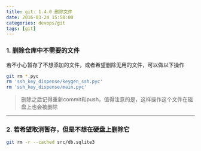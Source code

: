 ```yaml
---
title: git: 1.4.0 删除文件
date: 2016-03-24 15:58:00
categories: devops/git
tags: [git]
---
```


### 1. 删除仓库中不需要的文件
若不小心暂存了不想添加的文件，或者希望删除无用的文件，可以做以下操作
``` bash
git rm *.pyc
rm 'ssh_key_dispense/keygen_ssh.pyc'
rm 'ssh_key_dispense/main.pyc'
```
> 删除之后记得重新commit和push，值得注意的是，这样操作这个文件在磁盘上也会被删除

---

### 2. 若希望取消暂存，但是不想在硬盘上删除它
``` bash
git rm -r --cached src/db.sqlite3
```
